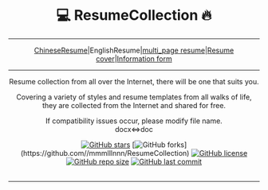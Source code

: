 
<div align="center">
<h1>💻 ResumeCollection 🔥</h1>

---

[ChineseResume](README.md)|EnglishResume|[multi_page resume]()|[Resume cover]()|[Information form]()


---

Resume collection from all over the Internet, there will be one that suits you.

<p align="center">
Covering a variety of styles and resume templates from all walks of life, they are collected from the Internet and shared for free.
<br></p>
If compatibility issues occur, please modify file name.<br>
docx<=>doc


[![GitHub stars](https://img.shields.io/github/stars/mmmlllnnn/ResumeCollection.svg?style=popout-square)](https://github.com/mmmlllnnn/ResumeCollection)
[![GitHub forks](https://img.shields.io/github/forks/mmmlllnnn/ResumeCollection.svg?)](https://github.com//mmmlllnnn/ResumeCollection)
[![GitHub license](https://img.shields.io/github/license/mmmlllnnn/ResumeCollection.svg)](https://github.com/mmmlllnnn/ResumeCollection)
[![GitHub repo size](https://img.shields.io/github/repo-size/mmmlllnnn/ResumeCollection.svg)](https://github.com/mmmlllnnn/ResumeCollection)
[![GitHub last commit](https://img.shields.io/github/last-commit/mmmlllnnn/ResumeCollection.svg)](https://github.com/mmmlllnnn/ResumeCollection)
<br>
<br>

---

<br>
</div>


